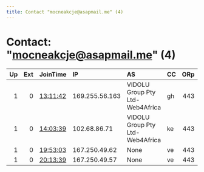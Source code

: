 ```yaml
---
title: Contact "mocneakcje@asapmail.me" (4)
---
```


# Contact: "mocneakcje@asapmail.me" (4)

|   Up |   Ext | JoinTime                                                                                              | IP             | AS                              | CC   |   ORp |   Dirp | OS    | Version   | Nickname      |   eFamMembers |
|-----:|------:|:------------------------------------------------------------------------------------------------------|:---------------|:--------------------------------|:-----|------:|-------:|:------|:----------|:--------------|--------------:|
|    1 |     0 | [13:11:42](https://nusenu.github.io/OrNetStats/w/relay/C19B4197C9B0B8A8EAC4B4F2F67FE8780DEEDE5A.html) | 169.255.56.163 | VIDOLU Group Pty Ltd-Web4Africa | gh   |   443 |      0 | Linux | 0.4.7.7   | LolifoxPoland |             1 |
|    1 |     0 | [14:03:39](https://nusenu.github.io/OrNetStats/w/relay/325BBE1CE5E59C415C1E12042E54C400DB7F19C8.html) | 102.68.86.71   | VIDOLU Group Pty Ltd-Web4Africa | ke   |   443 |      0 | Linux | 0.4.7.7   | LolifoxPoland |             1 |
|    1 |     0 | [19:53:03](https://nusenu.github.io/OrNetStats/w/relay/81C5756B911C43038E2953E39F6334DFC6805746.html) | 167.250.49.62  | None                            | ve   |   443 |      0 | Linux | 0.4.7.7   | LolifoxPoland |             1 |
|    1 |     0 | [20:13:39](https://nusenu.github.io/OrNetStats/w/relay/07F9017AB77E319431263CB7B90CD619EC62C8DB.html) | 167.250.49.57  | None                            | ve   |   443 |      0 | Linux | 0.4.7.7   | LolifoxPoland |             1 |
